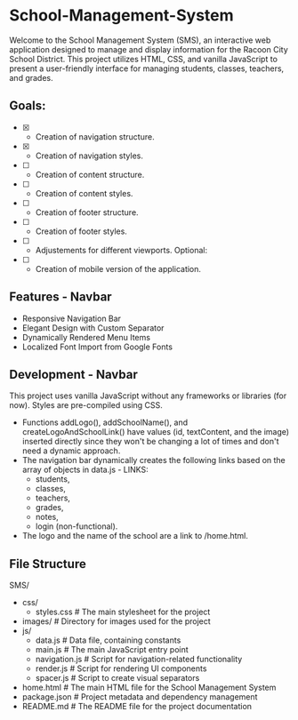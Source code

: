 # School-Management-System
Welcome to the School Management System (SMS), an interactive web application designed to manage and display information for the Racoon City School District. This project utilizes HTML, CSS, and vanilla JavaScript to present a user-friendly interface for managing students, classes, teachers, and grades.

## Goals:
- [x] - Creation of navigation structure.
- [x] - Creation of navigation styles.
- [ ] - Creation of content structure.
- [ ] - Creation of content styles.
- [ ] - Creation of footer structure.
- [ ] - Creation of footer styles.
- [ ] - Adjustements for different viewports.
Optional:
- [ ] - Creation of mobile version of the application.

## Features - Navbar
* Responsive Navigation Bar
* Elegant Design with Custom Separator
* Dynamically Rendered Menu Items
* Localized Font Import from Google Fonts

## Development - Navbar
This project uses vanilla JavaScript without any frameworks or libraries (for now). Styles are pre-compiled using CSS.

* Functions addLogo(), addSchoolName(), and createLogoAndSchoolLink() have values (id, textContent, and the image) inserted directly since they won't be changing a lot of times and don't need a dynamic approach.
* The navigation bar dynamically creates the following links based on the array of objects in data.js - LINKS:
    * students,
    * classes,
    * teachers,
    * grades,
    * notes,
    * login (non-functional).
* The logo and the name of the school are a link to /home.html.

## File Structure

SMS/
* css/
    * styles.css # The main stylesheet for the project
* images/ # Directory for images used for the project
* js/
    * data.js # Data file, containing constants
    * main.js # The main JavaScript entry point
    * navigation.js # Script for navigation-related functionality
    * render.js # Script for rendering UI components
    * spacer.js # Script to create visual separators
* home.html # The main HTML file for the School Management System
* package.json # Project metadata and dependency management
* README.md # The README file for the project documentation
